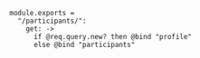     module.exports = 
      "/participants/":
        get: ->
          if @req.query.new? then @bind "profile"
          else @bind "participants"